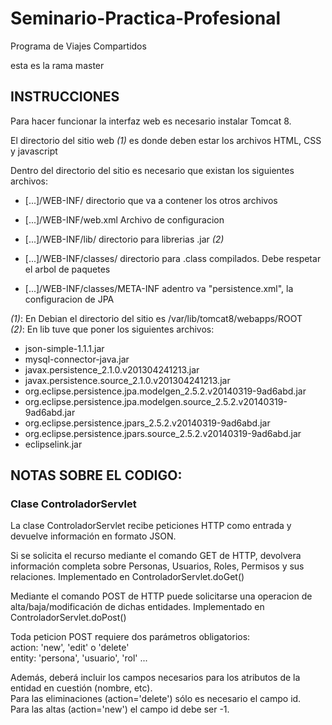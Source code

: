 # Seminario-Practica-Profesional
Programa de Viajes Compartidos

esta es la rama master

## INSTRUCCIONES

Para hacer funcionar la interfaz web es necesario instalar Tomcat 8.

El directorio del sitio web *(1)* es donde deben estar los archivos HTML, CSS y javascript 

Dentro del directorio del sitio es necesario que existan los siguientes archivos:  

*   [...]/WEB-INF/ directorio que va a contener los otros archivos

*   [...]/WEB-INF/web.xml Archivo de configuracion

*   [...]/WEB-INF/lib/ directorio para librerias .jar *(2)*

*   [...]/WEB-INF/classes/ directorio para .class compilados. Debe respetar el arbol de paquetes

*   [...]/WEB-INF/classes/META-INF adentro va "persistence.xml", la configuracion de JPA

*(1)*: En Debian el directorio del sitio es /var/lib/tomcat8/webapps/ROOT  
*(2)*: En lib tuve que poner los siguientes archivos:
*    json-simple-1.1.1.jar
*    mysql-connector-java.jar
*    javax.persistence_2.1.0.v201304241213.jar
*    javax.persistence.source_2.1.0.v201304241213.jar
*    org.eclipse.persistence.jpa.modelgen_2.5.2.v20140319-9ad6abd.jar
*    org.eclipse.persistence.jpa.modelgen.source_2.5.2.v20140319-9ad6abd.jar
*    org.eclipse.persistence.jpars_2.5.2.v20140319-9ad6abd.jar
*    org.eclipse.persistence.jpars.source_2.5.2.v20140319-9ad6abd.jar
*    eclipselink.jar


## NOTAS SOBRE EL CODIGO:

### Clase ControladorServlet

La clase ControladorServlet recibe peticiones HTTP como entrada y devuelve información en formato JSON.

Si se solicita el recurso mediante el comando GET de HTTP, devolvera información completa sobre Personas, Usuarios, Roles, Permisos y sus relaciones. Implementado en ControladorServlet.doGet()

Mediante el comando POST de HTTP puede solicitarse una operacion de alta/baja/modificación de dichas entidades. Implementado en ControladorServlet.doPost()

Toda peticion POST requiere dos parámetros obligatorios:  
	action: 'new', 'edit' o 'delete'  
	entity: 'persona', 'usuario', 'rol' ...  

Además, deberá incluir los campos necesarios para los atributos de la entidad en cuestión (nombre,  etc).  
Para las eliminaciones (action='delete') sólo es necesario el campo id.  
Para las altas (action='new') el campo id debe ser -1.  

